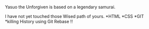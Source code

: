 Yasuo the Unforgiven is based on a legendary samurai.

I have not yet touched those Wised path of yours.
*HTML
*CSS
*GIT
*killing History using Git Rebase !!
